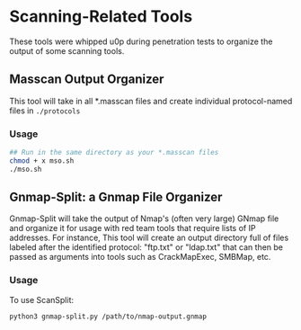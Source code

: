 # Scanning-Related Tools
These tools were whipped u0p during penetration tests to organize the output of some scanning tools.
## Masscan Output Organizer
This tool will take in all *.masscan files and create individual protocol-named files in `./protocols`
### Usage
```bash
## Run in the same directory as your *.masscan files
chmod + x mso.sh
./mso.sh
```

## Gnmap-Split: a Gnmap File Organizer
Gnmap-Split will take the output of Nmap's (often very large) GNmap file and organize it for usage with red team tools that require lists of IP addresses. For instance, This tool will create an output directory full of files labeled after the identified protocol: "ftp.txt" or "ldap.txt" that can then be passed as arguments into tools such as CrackMapExec, SMBMap, etc.
### Usage
To use ScanSplit:
```bash
python3 gnmap-split.py /path/to/nmap-output.gnmap
```
